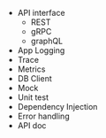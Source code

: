
- API interface
	- REST
	- gRPC
	- graphQL
- App Logging
- Trace
- Metrics
- DB Client
- Mock
- Unit test
- Dependency Injection
- Error handling
- API doc 


